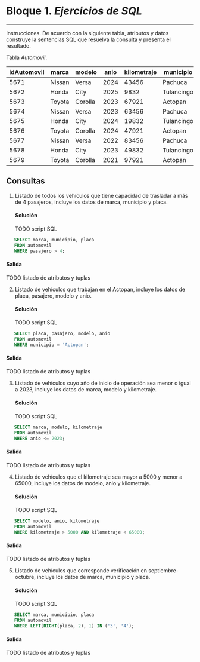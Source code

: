 # Bloque 1. *Ejercicios de SQL*
_______________________________

Instrucciones. De acuerdo con la siguiente tabla, atributos y datos construye la sentencias SQL que resuelva la consulta y presenta el resultado.

Tabla *Automovil*.

| idAutomovil | marca | modelo | anio | kilometraje | municipio | pasajero | placa |
| --------- | --------- | --------- | --------- | --------- | --------- | --------- | --------- |
| 5671 | Nissan | Versa | 2024 | 43456 | Pachuca | 4 | HJC123E |
| 5672 | Honda| City | 2025 | 9832 | Tulancingo | 5 | HJC124E |
| 5673 | Toyota | Corolla | 2023 | 67921 | Actopan| 3 | HJC125E |
| 5674 | Nissan | Versa | 2023 | 63456 | Pachuca | 4 | HJC126E |
| 5675 | Honda| City | 2024 | 19832 | Tulancingo | 4 | HJC133E |
| 5676 | Toyota | Corolla | 2024 | 47921 | Actopan| 5 | HJC133E |
| 5677 | Nissan | Versa | 2022 | 83456 | Pachuca | 4 | HJC223E |
| 5678 | Honda| City | 2023 | 49832 | Tulancingo | 5 | HJC223E |
| 5679 | Toyota | Corolla | 2021 | 97921 | Actopan| 3 | HJC223E |

Consultas
---------------
1. Listado de todos los vehículos que tiene capacidad de trasladar a más de 4 pasajeros, incluye los datos de marca, municipio y placa.
   #### Solución
   TODO script SQL
```sql
   SELECT marca, municipio, placa
   FROM automovil
   WHERE pasajero > 4;
```
   #### Salida
   TODO listado de atributos y tuplas
   
2. Listado de vehículos que trabajan en el Actopan, incluye los datos de placa, pasajero, modelo y anio.
   #### Solución
   TODO script SQL
```sql
   SELECT placa, pasajero, modelo, anio
   FROM automovil
   WHERE municipio = 'Actopan';
```
   #### Salida
   TODO listado de atributos y tuplas
   
3. Listado de vehículos cuyo año de inicio de operación sea menor o igual a 2023, incluye los datos de marca, modelo y kilometraje.
   #### Solución
   TODO script SQL
```sql
   SELECT marca, modelo, kilometraje
   FROM automovil
   WHERE anio <= 2023;
```
   #### Salida
   TODO listado de atributos y tuplas
   
4. Listado de vehículos que el kilometraje sea mayor a 5000 y menor a 65000, incluye los datos de modelo, anio y kilometraje.
   #### Solución
   TODO script SQL
```sql
   SELECT modelo, anio, kilometraje
   FROM automovil
   WHERE kilometraje > 5000 AND kilometraje < 65000;
```
   #### Salida
   TODO listado de atributos y tuplas

5. Listado de vehículos que corresponde verificación en septiembre-octubre, incluye los datos de marca, municipio y placa.
   #### Solución
   TODO script SQL
```sql
   SELECT marca, municipio, placa
   FROM automovil
   WHERE LEFT(RIGHT(placa, 2), 1) IN ('3', '4');
```
   #### Salida
   TODO listado de atributos y tuplas
